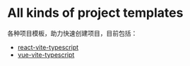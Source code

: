 # All kinds of project templates
各种项目模板，助力快速创建项目，目前包括：
- [react-vite-typescript](https://github.com/R2h1/edmi-tempalates/tree/main/react-vite-typescript-starter/template)
- [vue-vite-typescript](https://github.com/R2h1/edmi-tempalates/tree/main/vue-vite-typescirpt-starter/template)
